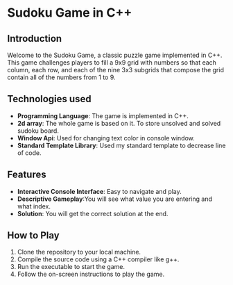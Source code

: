 # Sudoku Game in C++

## Introduction
Welcome to the Sudoku Game, a classic puzzle game implemented in C++. This game challenges players to fill a 9x9 grid with numbers so that each column, each row, and each of the nine 3x3 subgrids that compose the grid contain all of the numbers from 1 to 9.

## Technologies used
- **Programming Language**: The game is implemented in C++.
- **2d array**: The whole game is based on it. To store unsolved and solved sudoku board.
- **Window Api**: Used for changing text color in console window.
- **Standard Template Library**: Used my standard template to decrease line of code.

## Features
- **Interactive Console Interface**: Easy to navigate and play.
- **Descriptive Gameplay**:You will see what value you are entering and what index.
- **Solution**: You will get the correct solution at the end.

## How to Play
1. Clone the repository to your local machine.
2. Compile the source code using a C++ compiler like g++.
3. Run the executable to start the game.
4. Follow the on-screen instructions to play the game.

